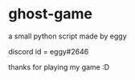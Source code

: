 # ghost-game
a small python script made by eggy

discord id = eggy#2646

thanks for playing my game :D
